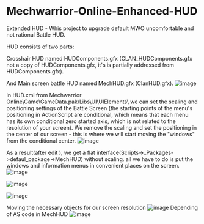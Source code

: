 # Mechwarrior-Online-Enhanced-HUD
Extended HUD - Whis project to upgrade default MWO uncomfortable and not rational Battle HUD.

HUD consists of two parts:

Crosshair HUD named HUDComponents.gfx (CLAN_HUDComponents.gfx not a copy of HUDComponents.gfx, it's is partially addressed from HUDComponents.gfx).

And Main screen battle HUD named MechHUD.gfx (ClanHUD.gfx).
![image](https://github.com/SergeyZabMWO/Mechwarrior-Online-New-HUD/assets/173540532/cbac3d03-1333-449b-8c71-e90355472b72)


In HUD.xml from Mechwarrior Online\Game\GameData.pak\Libs\UI\UIElements\ we can set the scaling and positioning settings of the Battle Screen 
(the starting points of the menu's positioning in ActionScript are conditional, which means that each menu has its own conditional zero started axis, which is not related to the resolution of your screen).
We remove the scaling and set the positioning in the center of our screen - this is where we will start moving the "windows" from the conditional center.
![image](https://github.com/SergeyZabMWO/Mechwarrior-Online-New-HUD/assets/173540532/a0cf6e37-048b-43e2-ab3b-8bcc5082a16b)


As a result(after edit ), we get a flat interface(Scripts->_Packages->defaul_package->MechHUD) without scaling. all we have to do is put the windows and information menus in convenient places on the screen.
![image](https://github.com/SergeyZabMWO/Mechwarrior-Online-Enhanced-HUD/assets/173540532/4603268a-1705-4b4b-a66e-7ca9e1e775b4)

![image](https://github.com/SergeyZabMWO/Mechwarrior-Online-Enhanced-HUD/assets/173540532/bb6b2d72-27ba-4b52-879c-6558e3d122d6)

![image](https://github.com/SergeyZabMWO/Mechwarrior-Online-Enhanced-HUD/assets/173540532/b7b48cb3-1e1c-400d-a36c-1a5270574c13)


Moving the necessary objects for our screen resolution
![image](https://github.com/SergeyZabMWO/Mechwarrior-Online-Enhanced-HUD/assets/173540532/5b25600e-d1e6-4621-bcff-ed147dbf2b48)
Depending of AS code in MechHUD
![image](https://github.com/SergeyZabMWO/Mechwarrior-Online-Enhanced-HUD/assets/173540532/bf484286-0889-4faf-b529-96ef5f4751c7)






